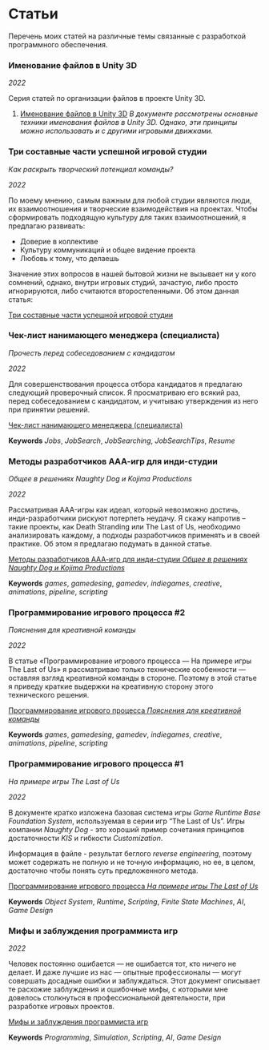 
# Статьи

Перечень моих статей на различные темы связанные с разработкой программного обеспечения.

### Именование файлов в Unity 3D

_2022_

Серия статей по организации файлов в проекте Unity 3D. 

1. [Именование файлов в Unity 3D](https://docs.google.com/document/d/e/2PACX-1vS3qR_vg_-AnNhv7eWRRUbA8_4-ssVMO2dpC5t2GLzU101CbTGHAxcUVCsRmgXSkyizKkovPKNUnAHx/pub#h.u8291nlml1yw) _В документе рассмотрены основные техники именования файлов в Unity 3D. Однако, эти принципы можно использовать и с другими игровыми движками._

### Три составные части успешной игровой студии

_Как раскрыть творческий потенциал команды?_

_2022_

По моему мнению, самым важным для любой студии являются люди, их взаимоотношения и творческие взаимодействия на проектах. Чтобы сформировать подходящую культуру для таких взаимоотношений, я предлагаю развивать:

- Доверие в коллективе
- Культуру коммуникаций и общее видение проекта
- Любовь к тому, что делаешь

Значение этих вопросов в нашей бытовой жизни не вызывает ни у кого сомнений, однако, внутри игровых студий, зачастую, либо просто игнорируются, либо считаются второстепенными. Об этом данная статья:

[Три составные части успешной игровой студии](https://docs.google.com/document/d/e/2PACX-1vR4wdr1pJ59e6yJ3TOFRTnNyBJ3Za_xjlVOMJNWRSi9PJ0ANtXWhkpWmiN6g_5n6txgfdiY1gSom73X/pub)

### Чек-лист нанимающего менеджера (специалиста)

_Прочесть перед собеседованием с кандидатом_

_2022_

Для совершенствования процесса отбора кандидатов я предлагаю следующий проверочный список. Я просматриваю его всякий раз, перед собеседованием с кандидатом, и учитываю утверждения из него при принятии решений.

[Чек-лист нанимающего менеджера (специалиста)](https://docs.google.com/document/d/e/2PACX-1vS8-1iUp4yFa3FYkX7MFRzjld9ik87vrk3Hg2H3TYC1H3Xj2j5ejgdmkgmdzZTYnc82-IkE5Kg-OMd5/pub)

**Keywords** _Jobs_, _JobSearch_, _JobSearching_, _JobSearchTips_, _Resume_

### Методы разработчиков ААА-игр для инди-студии 

_Общее в решениях Naughty Dog и Kojima Productions_

_2022_

Рассматривая AAA-игры как идеал, который невозможно достичь, инди-разработчики рискуют потерпеть неудачу. Я скажу напротив – такие проекты, как Death Stranding или The Last of Us, необходимо анализировать каждому, а подходы разработчиков применять и в своей практике. Об этом я предлагаю подумать в данной статье.

[Методы разработчиков ААА-игр для инди-студии _Общее в решениях Naughty Dog и Kojima Productions_](https://docs.google.com/document/d/e/2PACX-1vQMQ9cl63Sk3agu_Fz0Gf1XCber4bU4HNFwDKYFZJWSNM-g-gOzNgMdcO7aXw8xPz9mwdcdFwCbU3ym/pub)

**Keywords** _games_, _gamedesing_, _gamedev_, _indiegames_, _creative_, _animations_,  _pipeline_, _scripting_

### Программирование игрового процесса #2

_Пояснения для креативной команды_ 

_2022_

В статье «Программирование игрового процесса — На примере игры The Last of Us» я рассматриваю только технические особенности — оставляя взгляд креативной команды в стороне. Поэтому в этой статье я приведу краткие выдержки на креативную сторону этого технического решения.

[Программирование игрового процесса _Пояснения для креативной команды_](https://docs.google.com/document/d/e/2PACX-1vSUy3AK03HaCGqjjiuuVVqfiFTGcdesL-f5VEdzvTILd3OFax75-0CV0RLK_G2JRi7_Ys_VgGZ7XKcf/pub)

**Keywords** _games_, _gamedesing_, _gamedev_, _indiegames_, _creative_, _animations_,  _pipeline_, _scripting_

### Программирование игрового процесса #1

_На примере игры The Last of Us_ 

_2022_

В документе кратко изложена базовая система игры _Game Runtime Base Foundation System_, используемая в серии игр “The Last of Us”. Игры компании _Naughty Dog_ - это хороший пример сочетания принципов достаточности _KIS_ и гибкости _Customization_.

Информация в файле - результат беглого _reverse engineering_, поэтому может содержать не полную и не точную информацию, но ее, в целом, достаточно чтобы понять суть предложенного метода.

[Программирование игрового процесса _На примере игры The Last of Us_](https://drive.google.com/file/d/16Qsj_bQzOnvqss9vPU-P3rc8dkQzjkO1/view?usp=sharing)

**Keywords** _Object System_, _Runtime_, _Scripting_, _Finite State Machines_, _AI_, _Game Design_

### Мифы и заблуждения программиста игр

 _2022_

Человек постоянно ошибается — не ошибается тот, кто ничего не делает. И даже лучшие из нас — опытные профессионалы — могут совершать досадные ошибки и заблуждаться. Этот документ описывает те расхожие заблуждения и ошибочные мифы, с которыми мне довелось столкнуться в профессиональной деятельности, при разработке игровых проектов.

[Мифы и заблуждения программиста игр](https://docs.google.com/document/d/e/2PACX-1vTbXMLVn-BG5nWvkXAVqVxqcduZHD78_4oxHJKqClbGva3q3DTfOAUD0jmKqGO3Vn0Hgo9zkRneUbQv/pub)

**Keywords** _Programming_, _Simulation_, _Scripting_, _AI_, _Game Design_

